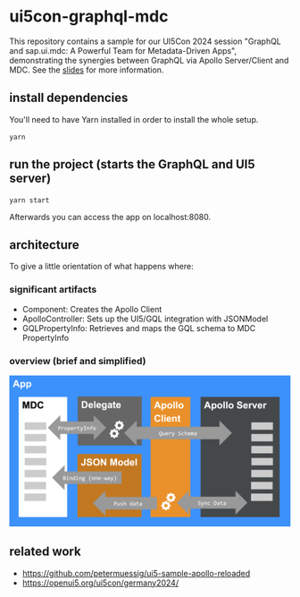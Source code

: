 # ui5con-graphql-mdc
This repository contains a sample for our UI5Con 2024 session "GraphQL and sap.ui.mdc: A Powerful Team for Metadata-Driven Apps", demonstrating the synergies between GraphQL via Apollo Server/Client and MDC. See the [slides](https://github.com/bendkt/ui5con2024-graphql-mdc/blob/458853c5a0a7c22941741e4a67bde536cf325e5d/2024_UI5con_MDC_GQL.pdf) for more information.

## install dependencies
You'll need to have Yarn installed in order to install the whole setup. 
```console
yarn
```

## run the project (starts the GraphQL and UI5 server)
```console
yarn start
```
Afterwards you can access the app on localhost:8080.

## architecture
To give a little orientation of what happens where:
### significant artifacts
* Component: Creates the Apollo Client
* ApolloController: Sets up the UI5/GQL integration with JSONModel
* GQLPropertyInfo: Retrieves and maps the GQL schema to MDC PropertyInfo
### overview (brief and simplified)
![app](app.png)

## related work
* https://github.com/petermuessig/ui5-sample-apollo-reloaded
* https://openui5.org/ui5con/germany2024/
